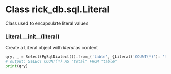 # Class rick_db.sql.**Literal**

Class used to encapsulate literal values

### Literal.**\_\_init\_\_(literal)**

Create a Literal object with *literal* as content
```python
qry, _ = Select(PgSqlDialect()).from_('table', {Literal('COUNT(*)'): 'total'}).assemble()
# output: SELECT COUNT(*) AS "total" FROM "table"
print(qry)
```